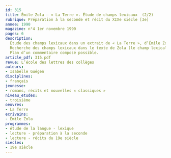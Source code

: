 ```yaml
---
id: 315
title: Émile Zola – « La Terre ». Étude de champs lexicaux  (2/2)
rubrique: Préparation à la seconde et récit du XIXe siècle [3e]
annee: 1990
magazine: n°4 1er novembre 1990
pages: 6
description: 
  Étude des champs lexicaux dans un extrait de « La Terre », d’Émile Zola (troisième partie, 1).
  Recherche des champs lexicaux dans le texte de Zola (le champ lexical du désir, de l’héritage et de la possession, le champ lexical de la relation amoureuse entre l’homme et la terre).
  Plan d’un commentaire composé possible.
article_pdf: 315.pdf
revue: L’école des lettres des collèges
auteurs:
- Isabelle Guégen
disciplines:
- français
jeunesse:
- romans, récits et nouvelles « classiques »
niveau_etudes:
- troisième
oeuvres:
- La Terre
ecrivains:
- Émile Zola
programmes:
- étude de la langue - lexique
- lecture - préparation à la seconde
- lecture - récits du 19e siècle
siecles:
- 19e siècle
---
```

